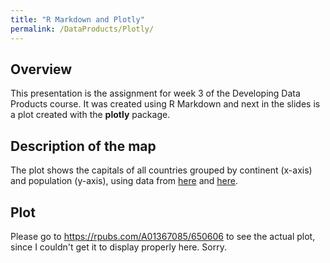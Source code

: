 ```yaml
---
title: "R Markdown and Plotly"
permalink: /DataProducts/Plotly/
---
```


## Overview

This presentation is the assignment for week 3 of the Developing Data Products course. It was created using R Markdown and next in the slides is a plot created with the **plotly** package.

## Description of the map

The plot shows the capitals of all countries grouped by continent (x-axis) and population (y-axis), using data from [here](https://en.wikipedia.org/wiki/List_of_national_capitals_by_population) and [here](http://techslides.com/list-of-countries-and-capitals).

## Plot

Please go to https://rpubs.com/A01367085/650606 to see the actual plot, since I couldn't get it to display properly here. Sorry. 